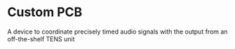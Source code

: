 # Custom PCB
A device to coordinate precisely timed audio signals with the output from an off-the-shelf TENS unit
